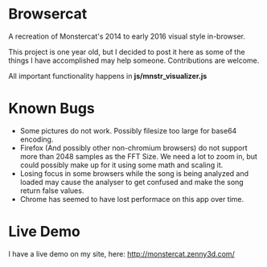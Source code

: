 # Browsercat
A recreation of Monstercat's 2014 to early 2016 visual style in-browser.

This project is one year old, but I decided to post it here as some of the things I have accomplished may help someone. 
Contributions are welcome.

All important functionality happens in **js/mnstr_visualizer.js**

# Known Bugs
- Some pictures do not work. Possibly filesize too large for base64 encoding.
- Firefox (And possibly other non-chromium browsers) do not support more than 2048 samples as the FFT Size. We need a lot to zoom in, but could possibly make up for it using some math and scaling it.
- Losing focus in some browsers while the song is being analyzed and loaded may cause the analyser to get confused and make the song return false values.
- Chrome has seemed to have lost performace on this app over time.

# Live Demo
I have a live demo on my site, here: http://monstercat.zenny3d.com/
